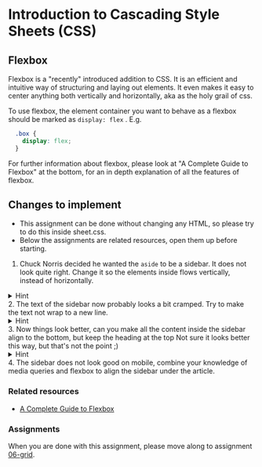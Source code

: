 # Introduction to Cascading Style Sheets (CSS)

## Flexbox
Flexbox is a "recently" introduced addition to CSS. It is an efficient and intuitive way of structuring and laying out elements.
It even makes it easy to center anything both vertically and horizontally, aka as the holy grail of css.

To use flexbox, the element container you want to behave as a flexbox should be marked as `display: flex` .
E.g. 

```css
  .box {
    display: flex;
  }
```

For further information about flexbox, please look at "A Complete Guide to Flexbox" at the bottom, for an in depth explanation of all the features of flexbox.

## Changes to implement
* This assignment can be done without changing any HTML, so please try to do this inside sheet.css.
* Below the assignments are related resources, open them up before starting.

1. Chuck Norris decided he wanted the `aside` to be a sidebar. It does not look quite right.
Change it so the elements inside flows vertically, instead of horizontally. 
<details>
  <summary>Hint</summary>
  Change the "flex-direction"
</details>
2. The text of the sidebar now probably looks a bit cramped. Try to make the text not wrap to a new line.
<details>
  <summary>Hint</summary>
  Use the white-space attribute. Also min-width probably works fine for this exercise.
</details>
3. Now things look better, can you make all the content inside the sidebar align to the bottom, but keep the heading at the top
Not sure it looks better this way, but that's not the point ;)
<details>
  <summary>Hint</summary>
  Use margin auto
</details>
4. The sidebar does not look good on mobile, combine your knowledge of media queries and flexbox to align the sidebar under the article.

### Related resources
* [A Complete Guide to Flexbox](https://css-tricks.com/snippets/css/a-guide-to-flexbox/)

### Assignments
When you are done with this assignment, please move along to assignment [06-grid](https://github.com/Sonat-Consulting/fagdag-css-intro101/tree/main/assignments/06-grid).